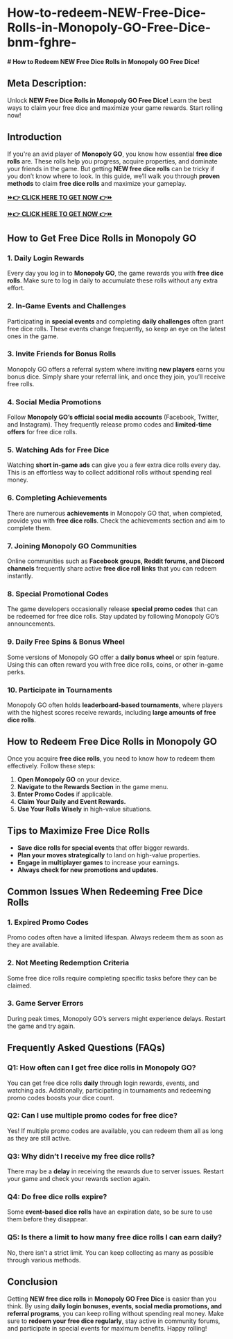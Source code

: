 # How-to-redeem-NEW-Free-Dice-Rolls-in-Monopoly-GO-Free-Dice-bnm-fghre-
**# How to Redeem NEW Free Dice Rolls in Monopoly GO Free Dice!**

## **Meta Description:**
Unlock **NEW Free Dice Rolls in Monopoly GO Free Dice!** Learn the best ways to claim your free dice and maximize your game rewards. Start rolling now!

## **Introduction**
If you're an avid player of **Monopoly GO**, you know how essential **free dice rolls** are. These rolls help you progress, acquire properties, and dominate your friends in the game. But getting **NEW free dice rolls** can be tricky if you don’t know where to look. In this guide, we’ll walk you through **proven methods** to claim **free dice rolls** and maximize your gameplay.

**[⏩👉 CLICK HERE TO GET NOW 👉⏩](https://jahanhubspot.com/monopoly/)**

**[⏩👉 CLICK HERE TO GET NOW 👉⏩](https://jahanhubspot.com/monopoly/)**

## **How to Get Free Dice Rolls in Monopoly GO**

### **1. Daily Login Rewards**
Every day you log in to **Monopoly GO**, the game rewards you with **free dice rolls**. Make sure to log in daily to accumulate these rolls without any extra effort.

### **2. In-Game Events and Challenges**
Participating in **special events** and completing **daily challenges** often grant free dice rolls. These events change frequently, so keep an eye on the latest ones in the game.

### **3. Invite Friends for Bonus Rolls**
Monopoly GO offers a referral system where inviting **new players** earns you bonus dice. Simply share your referral link, and once they join, you’ll receive free rolls.

### **4. Social Media Promotions**
Follow **Monopoly GO’s official social media accounts** (Facebook, Twitter, and Instagram). They frequently release promo codes and **limited-time offers** for free dice rolls.

### **5. Watching Ads for Free Dice**
Watching **short in-game ads** can give you a few extra dice rolls every day. This is an effortless way to collect additional rolls without spending real money.

### **6. Completing Achievements**
There are numerous **achievements** in Monopoly GO that, when completed, provide you with **free dice rolls**. Check the achievements section and aim to complete them.

### **7. Joining Monopoly GO Communities**
Online communities such as **Facebook groups, Reddit forums, and Discord channels** frequently share active **free dice roll links** that you can redeem instantly.

### **8. Special Promotional Codes**
The game developers occasionally release **special promo codes** that can be redeemed for free dice rolls. Stay updated by following Monopoly GO’s announcements.

### **9. Daily Free Spins & Bonus Wheel**
Some versions of Monopoly GO offer a **daily bonus wheel** or spin feature. Using this can often reward you with free dice rolls, coins, or other in-game perks.

### **10. Participate in Tournaments**
Monopoly GO often holds **leaderboard-based tournaments**, where players with the highest scores receive rewards, including **large amounts of free dice rolls**.

## **How to Redeem Free Dice Rolls in Monopoly GO**
Once you acquire **free dice rolls**, you need to know how to redeem them effectively. Follow these steps:

1. **Open Monopoly GO** on your device.
2. **Navigate to the Rewards Section** in the game menu.
3. **Enter Promo Codes** if applicable.
4. **Claim Your Daily and Event Rewards.**
5. **Use Your Rolls Wisely** in high-value situations.

## **Tips to Maximize Free Dice Rolls**
- **Save dice rolls for special events** that offer bigger rewards.
- **Plan your moves strategically** to land on high-value properties.
- **Engage in multiplayer games** to increase your earnings.
- **Always check for new promotions and updates.**

## **Common Issues When Redeeming Free Dice Rolls**

### **1. Expired Promo Codes**
Promo codes often have a limited lifespan. Always redeem them as soon as they are available.

### **2. Not Meeting Redemption Criteria**
Some free dice rolls require completing specific tasks before they can be claimed.

### **3. Game Server Errors**
During peak times, Monopoly GO’s servers might experience delays. Restart the game and try again.

## **Frequently Asked Questions (FAQs)**

### **Q1: How often can I get free dice rolls in Monopoly GO?**
You can get free dice rolls **daily** through login rewards, events, and watching ads. Additionally, participating in tournaments and redeeming promo codes boosts your dice count.

### **Q2: Can I use multiple promo codes for free dice?**
Yes! If multiple promo codes are available, you can redeem them all as long as they are still active.

### **Q3: Why didn’t I receive my free dice rolls?**
There may be a **delay** in receiving the rewards due to server issues. Restart your game and check your rewards section again.

### **Q4: Do free dice rolls expire?**
Some **event-based dice rolls** have an expiration date, so be sure to use them before they disappear.

### **Q5: Is there a limit to how many free dice rolls I can earn daily?**
No, there isn’t a strict limit. You can keep collecting as many as possible through various methods.

## **Conclusion**
Getting **NEW free dice rolls** in **Monopoly GO Free Dice** is easier than you think. By using **daily login bonuses, events, social media promotions, and referral programs**, you can keep rolling without spending real money. Make sure to **redeem your free dice regularly**, stay active in community forums, and participate in special events for maximum benefits. Happy rolling!
